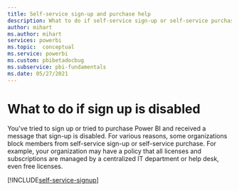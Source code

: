 ```yaml
---
title: Self-service sign-up and purchase help
description: What to do if self-service sign-up or self-service purchase is disabled. Can't sign up for the Power BI service.
author: mihart
ms.author: mihart
services: powerbi
ms.topic:  conceptual
ms.service: powerbi
ms.custom: pbibetadocbug
ms.subservice: pbi-fundamentals
ms.date: 05/27/2021
---
```

# What to do if sign up is disabled

You've tried to sign up or tried to purchase Power BI and received a message that sign-up is disabled. For various reasons, some organizations block members from self-service sign-up or self-service purchase.  For example, your organization may have a policy that all licenses and subscriptions are managed by a centralized IT department or help desk, even free licenses. 

[!INCLUDE[self-service-signup](../includes/self-service-signup-help.md)]